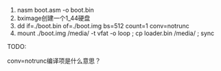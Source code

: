 1. nasm boot.asm -o boot.bin
2. bximage创建一个1_44硬盘
3. dd if=./boot.bin of=./boot.img bs=512  count=1 conv=notrunc
4. mount ./boot.img /media/ -t vfat -o loop ; cp loader.bin /media/ ; sync

TODO:

conv=notrunc编译项是什么意思？